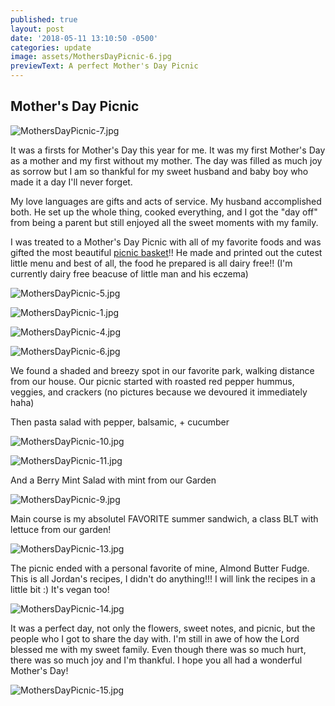 ```yaml
---
published: true
layout: post
date: '2018-05-11 13:10:50 -0500'
categories: update
image: assets/MothersDayPicnic-6.jpg
previewText: A perfect Mother's Day Picnic
---
```

## Mother's Day Picnic

![MothersDayPicnic-7.jpg]({{site.baseurl}}/assets/MothersDayPicnic-7.jpg)

It was a firsts for Mother's Day this year for me. It was my first Mother's Day as a mother and my first without my mother. The day was filled as much joy as sorrow but I am so thankful for my sweet husband and baby boy who made it a day I'll never forget. 

My love languages are gifts and acts of service. My husband accomplished both. He set up the whole thing, cooked everything, and I got the "day off" from being a parent but still enjoyed all the sweet moments with my family. 

I was treated to a Mother's Day Picnic with all of my favorite foods and was gifted the most beautiful [picnic basket](https://www.bedbathandbeyond.com/store/product/picnic-time-reg-22-piece-insulated-picnic-basket-for-4/1062492577?categoryId=12346)!! He made and printed out the cutest little menu and best of all, the food he prepared is all dairy free!! (I'm currently dairy free beacuse of little man and his eczema) 

![MothersDayPicnic-5.jpg]({{site.baseurl}}/assets/MothersDayPicnic-5.jpg)

![MothersDayPicnic-1.jpg]({{site.baseurl}}/assets/MothersDayPicnic-1.jpg)

![MothersDayPicnic-4.jpg]({{site.baseurl}}/assets/MothersDayPicnic-4.jpg)

![MothersDayPicnic-6.jpg]({{site.baseurl}}/assets/MothersDayPicnic-6.jpg)


We found a shaded and breezy spot in our favorite park, walking distance from our house. Our picnic started with roasted red pepper hummus, veggies, and crackers (no pictures because we devoured it immediately haha) 

Then pasta salad with pepper, balsamic, + cucumber 

![MothersDayPicnic-10.jpg]({{site.baseurl}}/assets/MothersDayPicnic-10.jpg)

![MothersDayPicnic-11.jpg]({{site.baseurl}}/assets/MothersDayPicnic-11.jpg)

And a Berry Mint Salad with mint from our Garden 

![MothersDayPicnic-9.jpg]({{site.baseurl}}/assets/MothersDayPicnic-9.jpg)


Main course is my absolutel FAVORITE summer sandwich, a class BLT with lettuce from our garden! 

![MothersDayPicnic-13.jpg]({{site.baseurl}}/assets/MothersDayPicnic-13.jpg)

The picnic ended with a personal favorite of mine, Almond Butter Fudge. This is all Jordan's recipes, I didn't do anything!!! I will link the recipes in a little bit :) It's vegan too!

![MothersDayPicnic-14.jpg]({{site.baseurl}}/assets/MothersDayPicnic-14.jpg)

It was a perfect day, not only the flowers, sweet notes, and picnic, but the people who I got to share the day with. I'm still in awe of how the Lord blessed me with my sweet family. Even though there was so much hurt, there was so much joy and I'm thankful. I hope you all had a wonderful Mother's Day! 

![MothersDayPicnic-15.jpg]({{site.baseurl}}/assets/MothersDayPicnic-15.jpg)
